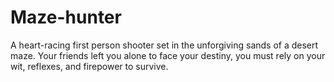 # Maze-hunter
A heart-racing first person shooter set in the unforgiving sands of a desert maze. Your friends left you alone to face your destiny, you must rely on your wit, reflexes, and firepower to survive.
